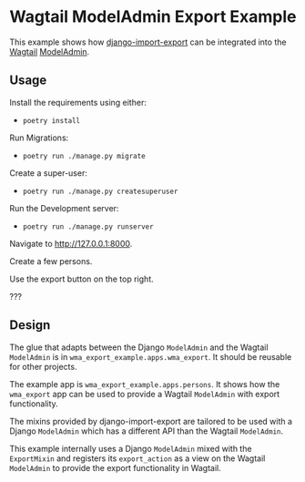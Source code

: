 # Wagtail ModelAdmin Export Example

This example shows how [django-import-export](https://github.com/django-import-export/django-import-export)
can be integrated into the [Wagtail](https://wagtail.io/)
[ModelAdmin](https://docs.wagtail.io/en/latest/reference/contrib/modeladmin/index.html).

## Usage

Install the requirements using either:

- `poetry install`

Run Migrations:

- `poetry run ./manage.py migrate`

Create a super-user:

- `poetry run ./manage.py createsuperuser`

Run the Development server:

- `poetry run ./manage.py runserver`

Navigate to <http://127.0.0.1:8000>.

Create a few persons.

Use the export button on the top right.

???

## Design

The glue that adapts between the Django `ModelAdmin` and the Wagtail `ModelAdmin` is in
`wma_export_example.apps.wma_export`. It should be reusable for other projects.

The example app is `wma_export_example.apps.persons`. It shows how the `wma_export` app can be used
to provide a Wagtail `ModelAdmin` with export functionality.

The mixins provided by django-import-export are tailored to be used with a Django `ModelAdmin` which
has a different API than the Wagtail `ModelAdmin`.

This example internally uses a Django `ModelAdmin` mixed with the `ExportMixin` and registers its
`export_action` as a view on the Wagtail `ModelAdmin` to provide the export functionality in Wagtail.
